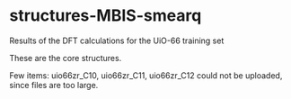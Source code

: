 # structures-MBIS-smearq
Results of the DFT calculations for the UiO-66 training set

These are the core structures.

Few items: uio66zr_C10, uio66zr_C11, uio66zr_C12 could not be uploaded, since files are too large.

